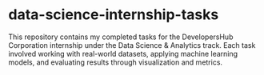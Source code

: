 # data-science-internship-tasks
This repository contains my completed tasks for the DevelopersHub Corporation internship under the Data Science & Analytics track. Each task involved working with real-world datasets, applying machine learning models, and evaluating results through visualization and metrics.
